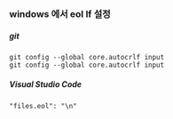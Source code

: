 ### windows 에서 eol lf 설정
##### git
```
git config --global core.autocrlf input
git config --global core.autocrlf input

```
##### Visual Studio Code
```
"files.eol": "\n"
```
